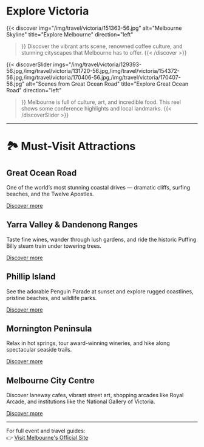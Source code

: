 # Explore Victoria


<!-- ![Melbourne Skyline](https://via.placeholder.com/800x400?text=Melbourne+Skyline) -->


{{< discover
  img="/img/travel/victoria/151363-56.jpg"
  alt="Melbourne Skyline"
  title="Explore Melbourne"
  direction="left"
>}}
Discover the vibrant arts scene, renowned coffee culture, and stunning cityscapes that Melbourne has to offer.
{{< /discover >}}

{{< discoverSlider
  imgs="/img/travel/victoria/129393-56.jpg,/img/travel/victoria/131720-56.jpg,/img/travel/victoria/154372-56.jpg,/img/travel/victoria/170406-56.jpg,/img/travel/victoria/170407-56.jpg"
  alt="Scenes from Great Ocean Road"
  title="Explore Great Ocean Road"
  direction="left"
>}}
Melbourne is full of culture, art, and incredible food. This reel shows some conference highlights and local landmarks.
{{< /discoverSlider >}}


<!-- - **Melbourne Cup Carnival** 

  This iconic horse racing event, known as 'the race that stops the nation,' features top-tier races, fashion, and entertainment. The carnival runs from November 4 to November 11 at Flemington Racecourse in Melbourne. ​

  [Learn more](https://www.visitmelbourne.com/whats-on/november)
<figure>
<div style="text-align:center">
  <img
  src="/img/venue/event_1.jpg"
  alt="Melbourne Cup Carnival">
  <figcaption>Melbourne Connect location.</figcaption>
</div>
</figure>
  <!-- ![Melbourne Cup Carnival](https://via.placeholder.com/600x300?text=Melbourne+Cup+Carnival)   -->
  
<!-- 
- **Sandown 500** 

  Part of the Supercars Championship, the Sandown 500 is a premier motor racing event scheduled from November 14 to November 16 at Sandown Raceway in Springvale, Victoria. ​

  [Learn more](https://www.visitmelbourne.com/whats-on/november)
  <figure>
<div style="text-align:center">
  <img
  src="/img/venue/event_2.jpg"
  alt="Sandown 500">
  <figcaption>Melbourne Connect location.</figcaption>
</div>
</figure>
  <!-- ![Spring Festivals](https://via.placeholder.com/600x300?text=Spring+Festivals)   -->
  
<!-- 
- **Melbourne Theatre Company Performances** 

  The Melbourne Theatre Company will present several productions during this period, including David Williamson's classic 'The Removalists' and the Broadway hit 'Kimberly Akimbo.' These performances offer a rich theatrical experience in the heart of Melbourne.​

   [Learn more](https://www.visitmelbourne.com/whats-on/november)
  <figure>
<div style="text-align:center">
  <img
  src="/img/venue/event_3.jpg"
  alt="Melbourne Theatre Company Performances">
  <figcaption>Melbourne Connect location.</figcaption>
</div>
</figure>
  ![Live Music Melbourne](https://via.placeholder.com/600x300?text=Melbourne+Music+Week)   -->
  

---

# 🏞️ Must-Visit Attractions

## Great Ocean Road  
One of the world’s most stunning coastal drives — dramatic cliffs, surfing beaches, and the Twelve Apostles.  
<!-- ![Great Ocean Road](https://via.placeholder.com/600x300?text=Great+Ocean+Road)   -->
[Discover more](https://www.visitmelbourne.com/regions/great-ocean-road)

## Yarra Valley & Dandenong Ranges  
Taste fine wines, wander through lush gardens, and ride the historic Puffing Billy steam train under towering trees.  
<!-- ![Yarra Valley and Dandenong](https://via.placeholder.com/600x300?text=Yarra+Valley+%26+Dandenong)   -->
[Discover more](https://www.visitmelbourne.com/regions/yarra-valley-and-dandenong-ranges)

## Phillip Island  
See the adorable Penguin Parade at sunset and explore rugged coastlines, pristine beaches, and wildlife parks.  
<!-- ![Phillip Island Penguins](https://via.placeholder.com/600x300?text=Phillip+Island+Penguins)   -->
[Discover more](https://www.visitmelbourne.com/regions/phillip-island)

## Mornington Peninsula  
Relax in hot springs, tour award-winning wineries, and hike along spectacular seaside trails.  
<!-- ![Mornington Peninsula](https://via.placeholder.com/600x300?text=Mornington+Peninsula)   -->
[Discover more](https://www.visitmelbourne.com/regions/mornington-peninsula)

## Melbourne City Centre  
Discover laneway cafes, vibrant street art, shopping arcades like Royal Arcade, and institutions like the National Gallery of Victoria.  
<!-- ![Melbourne Laneways](https://via.placeholder.com/600x300?text=Melbourne+Laneways)   -->
[Discover more](https://www.visitmelbourne.com/regions/melbourne)

---

For full event and travel guides:  
👉 [Visit Melbourne's Official Site](https://www.visitmelbourne.com/)
